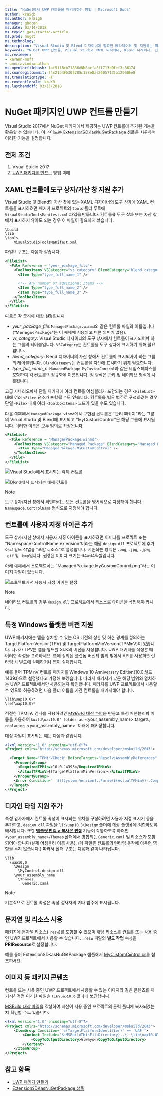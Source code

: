```yaml
---
title: "NuGet에서 UWP 컨트롤을 패키지하는 방법 | Microsoft Docs"
author: kraigb
ms.author: kraigb
manager: ghogen
ms.date: 03/14/2018
ms.topic: get-started-article
ms.prod: nuget
ms.technology: 
description: "Visual Studio 및 Blend 디자이너에 필요한 메타데이터 및 지원되는 파일을 포함하여 UWP 컨트롤을 포함하는 NuGet 패키지를 만드는 방법입니다."
keywords: "NuGet UWP 컨트롤, Visual Studio XAML 디자이너, Blend 디자이너, 컨트롤 사용자 지정"
ms.reviewer:
- karann-msft
- unniravindranathan
ms.openlocfilehash: 1af5118eb71836d8b8bcfa8ff713d9fef3c86374
ms.sourcegitcommit: 74c21b406302288c158e8ae26057132b12960be8
ms.translationtype: HT
ms.contentlocale: ko-KR
ms.lasthandoff: 03/15/2018
---
```

# <a name="creating-uwp-controls-as-nuget-packages"></a>NuGet 패키지인 UWP 컨트롤 만들기

Visual Studio 2017에서 NuGet 패키지에서 제공하는 UWP 컨트롤에 추가된 기능을 활용할 수 있습니다. 이 가이드는 [ExtensionSDKasNuGetPackage 샘플](https://github.com/NuGet/Samples/tree/master/ExtensionSDKasNuGetPackage)을 사용하여 이러한 기능을 설명합니다. 

## <a name="prerequisites"></a>전제 조건

1. Visual Studio 2017
1. [UWP 패키지를 만드는](create-uwp-packages.md) 방법 이해

## <a name="add-toolboxassets-pane-support-for-xaml-controls"></a>XAML 컨트롤에 도구 상자/자산 창 지원 추가

Visual Studio 및 Blend의 자산 창에 있는 XAML 디자이너의 도구 상자에 XAML 컨트롤을 표시하려면 패키지 프로젝트의 `tools` 폴더 루트에 `VisualStudioToolsManifest.xml` 파일을 만듭니다. 컨트롤을 도구 상자 또는 자산 창에서 표시하지 않아도 되는 경우 이 파일이 필요하지 않습니다.

    \build
    \lib
    \tools
        VisualStudioToolsManifest.xml

파일의 구조는 다음과 같습니다.

```xml
<FileList>
  <File Reference = "your_package_file">
    <ToolboxItems VSCategory="vs_category" BlendCategory="blend_category">
      <Item Type="type_full_name_1" />

      <!-- Any number of additional Items -->
      <Item Type="type_full_name_2" />
      <Item Type="type_full_name_3" />
    </ToolboxItems>
  </File>
</FileList>
```

다음은 각 문자에 대한 설명입니다.

- *your_package_file*: `ManagedPackage.winmd`와 같은 컨트롤 파일의 이름입니다("ManagedPackage"는 이 예제에 사용되고 다른 의미가 없음).
- *vs_category*: Visual Studio 디자이너의 도구 상자에서 컨트롤이 표시되어야 하는 그룹의 레이블입니다. `VSCategory`는 컨트롤을 도구 상자에 표시하기 위해 필요합니다.
- *blend_category*: Blend 디자이너의 자산 창에서 컨트롤이 표시되어야 하는 그룹의 레이블입니다. `BlendCategory`는 컨트롤을 자산에 표시하기 위해 필요합니다.
- *type_full_name_n*: `ManagedPackage.MyCustomControl`과 같은 네임스페이스를 포함하여 각 컨트롤의 정규화된 이름입니다. 점 양식은 관리 및 네이티브 형식에 사용됩니다.

고급 시나리오에서 단일 패키지에 여러 컨트롤 어셈블리가 포함되는 경우 `<FileList>` 내에 여러 `<File>` 요소가 포함될 수도 있습니다. 컨트롤을 별도 범주로 구성하려는 경우 단일 `<File>` 내에 여러 `<ToolboxItems>` 노드가 있을 수도 있습니다.

다음 예제에서 `ManagedPackage.winmd`에서 구현된 컨트롤은 "관리 패키지"라는 그룹의 Visual Studio 및 Blend에 표시되고 "MyCustomControl"은 해당 그룹에 표시됩니다. 이러한 이름은 모두 임의로 지정됩니다.

```xml
<FileList>
  <File Reference = "ManagedPackage.winmd">
    <ToolboxItems VSCategory="Managed Package" BlendCategory="Managed Package">
      <Item Type="ManagedPackage.MyCustomControl" />
    </ToolboxItems>
  </File>
</FileList>
```

![Visual Studio에서 표시되는 예제 컨트롤](media/UWP-control-vs-toolbox.png)

![Blend에서 표시되는 예제 컨트롤](media/UWP-control-blend-assets.png)

> [!Note]
> 도구 상자/자산 창에서 확인하려는 모든 컨트롤을 명시적으로 지정해야 합니다. `Namespace.ControlName` 형식으로 지정해야 합니다.

## <a name="add-custom-icons-to-your-controls"></a>컨트롤에 사용자 지정 아이콘 추가

도구 상자/자산 창에서 사용자 지정 아이콘을 표시하려면 이미지를 프로젝트 또는 "Namespace.ControlName.extension"이라는 해당 `design.dll` 프로젝트에 추가하고 빌드 작업을 "포함 리소스"로 설정합니다. 지원되는 형식은 `.png`, `.jpg`, `.jpeg`, `.gif` 및 `.bmp`입니다. 권장된 이미지 크기는 64x64픽셀입니다.

아래 예제에서 프로젝트에는 "ManagedPackage.MyCustomControl.png"라는 이미지 파일이 있습니다.

![프로젝트에서 사용자 지정 아이콘 설정](media/UWP-control-custom-icon.png)

> [!Note]
> 네이티브 컨트롤의 경우 `design.dll` 프로젝트에서 리소스로 아이콘을 삽입해야 합니다.

## <a name="support-specific-windows-platform-versions"></a>특정 Windows 플랫폼 버전 지원

UWP 패키지에는 앱을 설치할 수 있는 OS 버전의 상한 및 하한 경계를 정의하는 TargetPlatformVersion(TPV) 및 TargetPlatformMinVersion(TPMinV)이 있습니다. 나아가 TPV는 앱을 빌드할 SDK의 버전을 지정합니다. UWP 패키지를 작성할 때 이러한 속성을 고려하세요. 앱에 정의된 플랫폼 버전의 범위 밖에서 API를 사용하면 런타임 시 빌드에 실패하거나 앱이 실패합니다.

예를 들어 TPMinV 컨트롤 패키지를 Windows 10 Anniversary Edition(10.0;빌드 14393)으로 설정했다고 가정해 보겠습니다. 따라서 패키지가 낮은 해당 범위와 일치하는 UWP 프로젝트에서만 사용되는지 확인합니다. 패키지를 UWP 프로젝트에서 사용할 수 있도록 허용하려면 다음 폴더 이름을 가진 컨트롤을 패키지해야 합니다.

    \lib\uap10.0\*
    \ref\uap10.0\*

적절한 TPMinV 검사를 적용하려면 [MSBuild 대상 파일](/visualstudio/msbuild/msbuild-targets)을 만들고 특정 어셈블리의 이름을 사용하여 `build\uap10.0" folder as `<your_assembly_name>.targets`, replacing `<your_assembly_name>` 아래에 패키징합니다.

대상 파일이 표시되는 예는 다음과 같습니다.

```xml
<?xml version="1.0" encoding="utf-8"?>
<Project xmlns="http://schemas.microsoft.com/developer/msbuild/2003">

  <Target Name="TPMinVCheck" BeforeTargets="ResolveAssemblyReferences" Condition="'$(TargetPlatformMinVersion)' != ''">
    <PropertyGroup>
      <RequiredTPMinV>10.0.14393</RequiredTPMinV>
      <ActualTPMinV>$(TargetPlatformMinVersion)</ActualTPMinV>
    </PropertyGroup>
    <Error Condition=" '$([System.Version]::Parse($(ActualTPMinV)).CompareTo($([System.Version]::Parse($(RequiredTPMinV)))))' == '-1' "        Text = "The INSERT_PACKAGE_ID_HERE nuget package cannot be used in the $(MSBuildProjectName) project since the project's TargetPlatformMinVersion - $(ActualTPMinV) does not match the Minimum Version - $(RequiredTPMinV) supported by the package" />
  </Target>
</Project>
```

## <a name="add-design-time-support"></a>디자인 타임 지원 추가

속성 검사자에서 컨트롤 속성이 표시되는 위치를 구성하려면 사용자 지정 표시기 등을 추가하고, `design.dll` 파일을 `lib\uap10.0\Design` 폴더에 대상 플랫폼에 적합하도록 배치합니다. 또한 **[템플릿 편집 > 복사본 편집](/windows/uwp/controls-and-patterns/xaml-styles#modify-the-default-system-styles)** 기능이 작동하도록 하려면 `<your_assembly_name>\Themes` 폴더에서 병합되는 `Generic.xaml` 및 리소스가 포함되어야 합니다(실제 어셈블리 이름 사용). (이 파일은 컨트롤의 런타임 동작에 아무런 영향을 주지 않습니다.) 따라서 폴더 구조는 다음과 같이 나타납니다.

    \lib
      \uap10.0
        \Design
          \MyControl.design.dll
        \your_assembly_name
          \Themes
            Generic.xaml

> [!Note]
> 기본적으로 컨트롤 속성은 속성 검사자의 기타 범주에 표시됩니다.

## <a name="use-strings-and-resources"></a>문자열 및 리소스 사용

패키지에 문자열 리소스(`.resw`)를 포함할 수 있으며 해당 리소스를 컨트롤 또는 사용 중인 UWP 프로젝트에서 사용할 수 있습니다. `.resw` 파일의 **빌드 작업** 속성을 **PRIResource**로 설정합니다.

예를 들어 ExtensionSDKasNuGetPackage 샘플에서 [MyCustomControl.cs](https://github.com/NuGet/Samples/blob/master/ExtensionSDKasNuGetPackage/ManagedPackage/MyCustomControl.cs)를 참조하세요.

## <a name="package-content-such-as-images"></a>이미지 등 패키지 콘텐츠

컨트롤 또는 사용 중인 UWP 프로젝트에서 사용할 수 있는 이미지와 같은 콘텐츠를 패키지하려면 이러한 파일을 `lib\uap10.0` 폴더에 보관합니다.

[MSBuild 대상 파일](/visualstudio/msbuild/msbuild-targets)을 작성하여 자산이 사용 중인 프로젝트의 출력 폴더에 복사되었는지 확인할 수도 있습니다.

```xml
<?xml version="1.0" encoding="utf-8"?>
<Project xmlns="http://schemas.microsoft.com/developer/msbuild/2003">
    <ItemGroup Condition="'$(TargetPlatformIdentifier)' == 'UAP'">
        <Content Include="$(MSBuildThisFileDirectory)..\..\lib\uap10.0\contosoSampleImage.jpg">
            <CopyToOutputDirectory>Always</CopyToOutputDirectory>
        </Content>
    </ItemGroup>
</Project>
```

## <a name="see-also"></a>참고 항목

- [UWP 패키지 만들기](create-uwp-packages.md)
- [ExtensionSDKasNuGetPackage 샘플](https://github.com/NuGet/Samples/tree/master/ExtensionSDKasNuGetPackage)
